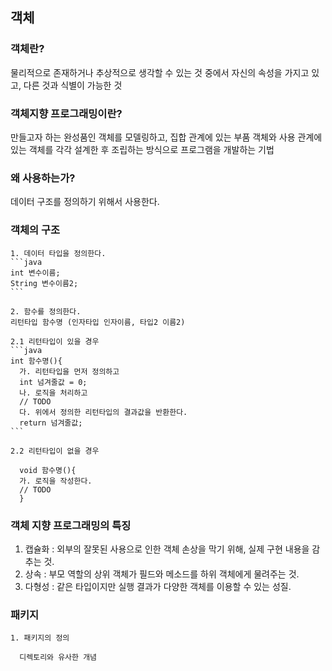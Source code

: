## 객체

### 객체란?

  물리적으로 존재하거나 추상적으로 생각할 수 있는 것 중에서 자신의 속성을 가지고 있고, 다른 것과 식별이 가능한 것

### 객체지향 프로그래밍이란?

  만들고자 하는 완성품인 객체를 모델링하고, 집합 관계에 있는 부품 객체와 사용 관계에 있는 객체를 각각 설계한 후 조립하는 방식으로 프로그램을 개발하는 기법

### 왜 사용하는가?
  데이터 구조를 정의하기 위해서 사용한다.

### 객체의 구조

    1. 데이터 타입을 정의한다.
    ```java
    int 변수이름;
    String 변수이름2;
    ```

    2. 함수를 정의한다.
    리턴타입 함수명 (인자타입 인자이름, 타입2 이름2)

    2.1 리턴타입이 있을 경우
    ```java
    int 함수명(){
      가. 리턴타입을 먼저 정의하고
      int 넘겨줄값 = 0;
      나. 로직을 처리하고
      // TODO
      다. 위에서 정의한 리턴타입의 결과값을 반환한다.
      return 넘겨줄값;
    ```  

    2.2 리턴타입이 없을 경우

      void 함수명(){
      가. 로직을 작성한다.
      // TODO
      }


### 객체 지향 프로그래밍의 특징
  1. 캡슐화 : 외부의 잘못된 사용으로 인한 객체 손상을 막기 위해, 실제 구현 내용을 감추는 것.
  2. 상속 : 부모 역할의 상위 객체가 필드와 메소드를 하위 객체에게 물려주는 것.
  3. 다형성 : 같은 타입이지만 실행 결과가 다양한 객체를 이용할 수 있는 성질.



### 패키지

    1. 패키지의 정의

      디렉토리와 유사한 개념
